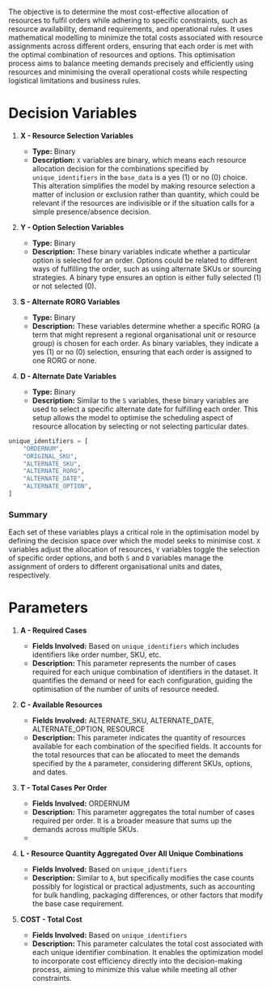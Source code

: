 The objective is to determine the most cost-effective allocation of resources to fulfil orders while adhering to specific constraints, such as resource availability, demand requirements, and operational rules. It uses mathematical modelling to minimize the total costs associated with resource assignments across different orders, ensuring that each order is met with the optimal combination of resources and options. This optimisation process aims to balance meeting demands precisely and efficiently using resources and minimising the overall operational costs while respecting logistical limitations and business rules.

# Decision Variables


1. **X - Resource Selection Variables**
    
    - **Type:** Binary
    - **Description:** `X` variables are binary, which means each resource allocation decision for the combinations specified by `unique_identifiers` in the `base_data` is a yes (1) or no (0) choice. This alteration simplifies the model by making resource selection a matter of inclusion or exclusion rather than quantity, which could be relevant if the resources are indivisible or if the situation calls for a simple presence/absence decision.
2. **Y - Option Selection Variables**
    
    - **Type:** Binary
    - **Description:** These binary variables indicate whether a particular option is selected for an order. Options could be related to different ways of fulfilling the order, such as using alternate SKUs or sourcing strategies. A binary type ensures an option is either fully selected (1) or not selected (0).
3. **S - Alternate RORG Variables**
    
    - **Type:** Binary
    - **Description:** These variables determine whether a specific RORG (a term that might represent a regional organisational unit or resource group) is chosen for each order. As binary variables, they indicate a yes (1) or no (0) selection, ensuring that each order is assigned to one RORG or none.
4. **D - Alternate Date Variables**
    
    - **Type:** Binary
    - **Description:** Similar to the `S` variables, these binary variables are used to select a specific alternate date for fulfilling each order. This setup allows the model to optimise the scheduling aspect of resource allocation by selecting or not selecting particular dates.

```Python
unique_identifiers = [  
    "ORDERNUM",  
    "ORIGINAL_SKU",  
    "ALTERNATE_SKU",  
    "ALTERNATE_RORG",  
    "ALTERNATE_DATE",  
    "ALTERNATE_OPTION",  
]
```
### Summary

Each set of these variables plays a critical role in the optimisation model by defining the decision space over which the model seeks to minimise cost. `X` variables adjust the allocation of resources, `Y` variables toggle the selection of specific order options, and both `S` and `D` variables manage the assignment of orders to different organisational units and dates, respectively.

# Parameters
1. **A - Required Cases**
    
    - **Fields Involved:** Based on `unique_identifiers` which includes identifiers like order number, SKU, etc.
    - **Description:** This parameter represents the number of cases required for each unique combination of identifiers in the dataset. It quantifies the demand or need for each configuration, guiding the optimisation of the number of units of resource needed.
2. **C - Available Resources**
    
    - **Fields Involved:** ALTERNATE_SKU, ALTERNATE_DATE, ALTERNATE_OPTION, RESOURCE
    - **Description:** This parameter indicates the quantity of resources available for each combination of the specified fields. It accounts for the total resources that can be allocated to meet the demands specified by the `A` parameter, considering different SKUs, options, and dates.
3. **T - Total Cases Per Order**
    
    - **Fields Involved:** ORDERNUM
    - **Description:** This parameter aggregates the total number of cases required per order. It is a broader measure that sums up the demands across multiple SKUs.
    -
4. **L - Resource Quantity Aggregated Over All Unique Combinations**
    
    - **Fields Involved:** Based on `unique_identifiers`
    - **Description:** Similar to `A`, but specifically modifies the case counts possibly for logistical or practical adjustments, such as accounting for bulk handling, packaging differences, or other factors that modify the base case requirement.
5. **COST - Total Cost**
    
    - **Fields Involved:** Based on `unique_identifiers`
    - **Description:** This parameter calculates the total cost associated with each unique identifier combination. It enables the optimization model to incorporate cost efficiency directly into the decision-making process, aiming to minimize this value while meeting all other constraints.